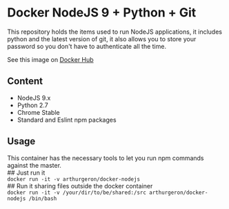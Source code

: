 Docker NodeJS 9 + Python + Git
=======================================

This repository holds the items used to run NodeJS applications, it includes python and the latest version of git, it also allows you to store your password so you don't have to authenticate all the time.   

See this image on [Docker Hub](https://hub.docker.com/r/arthurgeron/docker-nodejs/)   

## Content

- NodeJS 9.x   
- Python 2.7   
- Chrome Stable   
- Standard and Eslint npm packages   
## Usage    

This container has the necessary tools to let you run npm commands against the master.  
        ## Just run it   
        `docker run -it -v arthurgeron/docker-nodejs`   
        ## Run it sharing files outside the docker container   
        `docker run -it -v /your/dir/to/be/shared:/src arthurgeron/docker-nodejs /bin/bash`